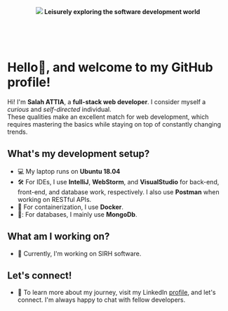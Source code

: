 <p align="center">
<img src="https://github.com/apiSalah/tutoRepo/blob/master/about-cover.png" />
<b>Leisurely exploring the software development world</b>
</p>
<p align="center">&nbsp;</p>
<p align="center">&nbsp;</p>


# Hello:wave:, and welcome to my GitHub profile!


Hi! I'm **Salah ATTIA**, a **full-stack web developer**.  I consider myself a *curious* and *self-directed* individual.  
These qualities make an excellent match for web development, which requires mastering the basics while staying on top of constantly changing trends.

## What's my development setup?

-   :computer: My laptop runs on **Ubuntu 18.04**
-   :hammer_and_wrench: For IDEs, I use **IntelliJ**, **WebStorm**, and **VisualStudio** for back-end, front-end, and database work, respectively. I also use **Postman** when working on RESTful APIs.
-   :whale: For containerization, I use **Docker**.
-   🤖: For databases, I mainly use **MongoDb**.

## What am I working on?

-   :muscle: Currently, I'm working on SIRH software.


## Let's connect!

-   :handshake: To learn more about my journey, visit my LinkedIn [profile](https://www.linkedin.com/in/salah-attia-40b612146/), and let's connect. I'm always happy to chat with fellow developers.
